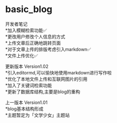 # basic_blog

开发者笔记  
*加入模糊检索功能✅  
*更改用户修改个人信息的方式  
*上传文章后正确地跳转页面  
*对于文章上传的排版考虑引入markdown✅  
*文件上传优化✅  
  
更新版本 Version1.02  
*引入editormd,可以愉快地使用markdown进行写作啦  
*优化了本地文件上传和互联网图片的引用  
*加入了关键词检索功能  
*更新了数据库结构,主要是blog的重构  
  
上一版本 Version1.01  
*blog基本结构形成  
*主题暂定为「文学少女」主题站  